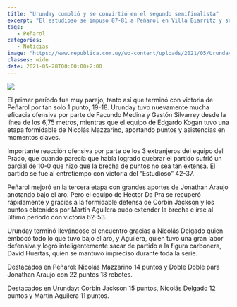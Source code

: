 ```yaml
---
title: "Urunday cumplió y se convirtió en el segundo semifinalista"
excerpt: "El estudioso se impuso 87-81 a Peñarol en Villa Biarritz y se verá las caras con Nacional en semifinales."
tags:
   - Peñarol
categories:
   - Noticias
image: "https://www.republica.com.uy/wp-content/uploads/2021/05/Urunday.jpg"
classes: wide
date: 2021-05-28T00:00:00+2:00
---
```



<img src="https://www.republica.com.uy/wp-content/uploads/2021/05/Urunday.jpg">


El primer período fue muy parejo, tanto así que terminó con victoria de Peñarol por tan solo 1 punto, 19-18. Urunday tuvo nuevamente mucha eficacia ofensiva por parte de Facundo Medina y Gastón Silvarrey desde la línea de los 6,75 metros, mientras que el equipo de Edgardo Kogan tuvo una etapa formidable de Nicolás Mazzarino, aportando puntos y asistencias en momentos claves.


Importante reacción ofensiva por parte de los 3 extranjeros del equipo del Prado, que cuando parecía que había logrado quebrar el partido sufrió un parcial de 10-0 que hizo que la brecha de puntos no sea tan extensa. El partido se fue al entretiempo con victoria del “Estudioso” 42-37.


Peñarol mejoró en la tercera etapa con grandes aportes de Jonathan Araujo anotando bajo el aro. Pero el equipo de Hector Da Pra se recuperó rápidamente y gracias a la formidable defensa de Corbin Jackson y los puntos obtenidos por Martín Aguilera pudo extender la brecha e irse al último período con victoria 62-53.


Urunday terminó llevándose el encuentro gracias a Nicolás Delgado quien embocó todo lo que tuvo bajo el aro, y Aguilera, quien tuvo una gran labor defensiva y logró inteligentemente sacar de partido a la figura carbonera, David Huertas, quien se mantuvo impreciso durante toda la serie.


Destacados en Peñarol: Nicolás Mazzarino 14 puntos y Doble Doble para Jonathan Araujo con 22 puntos 18 rebotes.


Destacados en Urunday: Corbin Jackson 15 puntos, Nicolás Delgado 12 puntos y Martín Aguilera 11 puntos.


